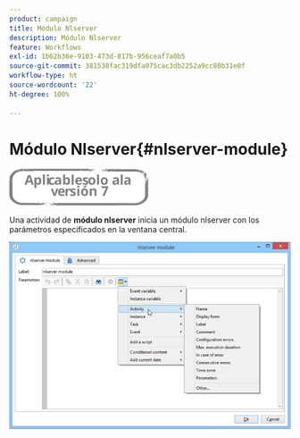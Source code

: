 ```yaml
---
product: campaign
title: Módulo Nlserver
description: Módulo Nlserver
feature: Workflows
exl-id: 1b62b36e-9103-473d-817b-956ceaf7a0b5
source-git-commit: 381538fac319dfa075cac3db2252a9cc80b31e0f
workflow-type: ht
source-wordcount: '22'
ht-degree: 100%

---
```


# Módulo Nlserver{#nlserver-module}

![](../../assets/v7-only.svg)

Una actividad de **módulo nlserver** inicia un módulo nlserver con los parámetros especificados en la ventana central.

![](assets/nlserver_module_edit.png)
